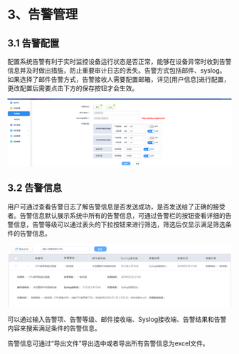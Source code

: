 # 3、告警管理

## 3.1 告警配置

配置系统告警有利于实时监控设备运行状态是否正常，能够在设备异常时收到告警信息并及时做出措施，防止重要审计日志的丢失。告警方式包括邮件、syslog。如果选择了邮件告警方式，告警接收人需要配置邮箱，详见[用户信息]进行配置，更改配置后需要点击下方的保存按钮才会生效。

![](/images/operation/sysmanage/alert/alert_1.png)

## 3.2 告警信息

用户可通过查看告警日志了解告警信息是否发送成功，是否发送给了正确的接受者。告警信息默认展示系统中所有的告警信息，可通过告警栏的按钮查看详细的告警信息，告警等级可以通过表头的下拉按钮来进行筛选，筛选后仅显示满足筛选条件的告警信息。

![](/images/operation/sysmanage/alert/alert_2.png)

可以通过输入告警项、告警等级、邮件接收端、Syslog接收端、告警结果和告警内容来搜索满足条件的告警信息。

告警信息可通过“导出文件”导出选中或者导出所有告警信息为excel文件。
